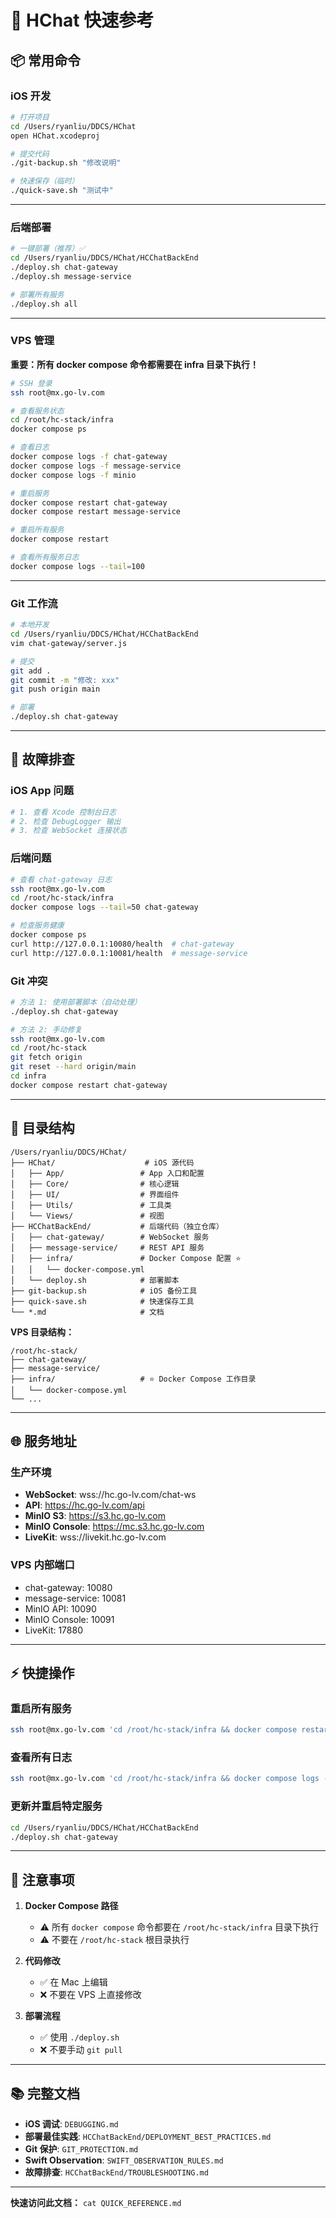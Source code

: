 # 🚀 HChat 快速参考

## 📦 常用命令

### iOS 开发

```bash
# 打开项目
cd /Users/ryanliu/DDCS/HChat
open HChat.xcodeproj

# 提交代码
./git-backup.sh "修改说明"

# 快速保存（临时）
./quick-save.sh "测试中"
```

---

### 后端部署

```bash
# 一键部署（推荐）✅
cd /Users/ryanliu/DDCS/HChat/HCChatBackEnd
./deploy.sh chat-gateway
./deploy.sh message-service

# 部署所有服务
./deploy.sh all
```

---

### VPS 管理

**重要：所有 docker compose 命令都需要在 infra 目录下执行！**

```bash
# SSH 登录
ssh root@mx.go-lv.com

# 查看服务状态
cd /root/hc-stack/infra
docker compose ps

# 查看日志
docker compose logs -f chat-gateway
docker compose logs -f message-service
docker compose logs -f minio

# 重启服务
docker compose restart chat-gateway
docker compose restart message-service

# 重启所有服务
docker compose restart

# 查看所有服务日志
docker compose logs --tail=100
```

---

### Git 工作流

```bash
# 本地开发
cd /Users/ryanliu/DDCS/HChat/HCChatBackEnd
vim chat-gateway/server.js

# 提交
git add .
git commit -m "修改: xxx"
git push origin main

# 部署
./deploy.sh chat-gateway
```

---

## 🔧 故障排查

### iOS App 问题

```bash
# 1. 查看 Xcode 控制台日志
# 2. 检查 DebugLogger 输出
# 3. 检查 WebSocket 连接状态
```

### 后端问题

```bash
# 查看 chat-gateway 日志
ssh root@mx.go-lv.com
cd /root/hc-stack/infra
docker compose logs --tail=50 chat-gateway

# 检查服务健康
docker compose ps
curl http://127.0.0.1:10080/health  # chat-gateway
curl http://127.0.0.1:10081/health  # message-service
```

### Git 冲突

```bash
# 方法 1: 使用部署脚本（自动处理）
./deploy.sh chat-gateway

# 方法 2: 手动修复
ssh root@mx.go-lv.com
cd /root/hc-stack
git fetch origin
git reset --hard origin/main
cd infra
docker compose restart chat-gateway
```

---

## 📂 目录结构

```
/Users/ryanliu/DDCS/HChat/
├── HChat/                    # iOS 源代码
│   ├── App/                 # App 入口和配置
│   ├── Core/                # 核心逻辑
│   ├── UI/                  # 界面组件
│   ├── Utils/               # 工具类
│   └── Views/               # 视图
├── HCChatBackEnd/           # 后端代码（独立仓库）
│   ├── chat-gateway/        # WebSocket 服务
│   ├── message-service/     # REST API 服务
│   ├── infra/               # Docker Compose 配置 ⭐
│   │   └── docker-compose.yml
│   └── deploy.sh            # 部署脚本
├── git-backup.sh            # iOS 备份工具
├── quick-save.sh            # 快速保存工具
└── *.md                     # 文档
```

**VPS 目录结构：**
```
/root/hc-stack/
├── chat-gateway/
├── message-service/
├── infra/                   # ⭐ Docker Compose 工作目录
│   └── docker-compose.yml
└── ...
```

---

## 🌐 服务地址

### 生产环境

- **WebSocket**: wss://hc.go-lv.com/chat-ws
- **API**: https://hc.go-lv.com/api
- **MinIO S3**: https://s3.hc.go-lv.com
- **MinIO Console**: https://mc.s3.hc.go-lv.com
- **LiveKit**: wss://livekit.hc.go-lv.com

### VPS 内部端口

- chat-gateway: 10080
- message-service: 10081
- MinIO API: 10090
- MinIO Console: 10091
- LiveKit: 17880

---

## ⚡️ 快捷操作

### 重启所有服务

```bash
ssh root@mx.go-lv.com 'cd /root/hc-stack/infra && docker compose restart'
```

### 查看所有日志

```bash
ssh root@mx.go-lv.com 'cd /root/hc-stack/infra && docker compose logs --tail=20'
```

### 更新并重启特定服务

```bash
cd /Users/ryanliu/DDCS/HChat/HCChatBackEnd
./deploy.sh chat-gateway
```

---

## 📝 注意事项

1. **Docker Compose 路径**
   - ⚠️ 所有 `docker compose` 命令都要在 `/root/hc-stack/infra` 目录下执行
   - ⚠️ 不要在 `/root/hc-stack` 根目录执行

2. **代码修改**
   - ✅ 在 Mac 上编辑
   - ❌ 不要在 VPS 上直接修改

3. **部署流程**
   - ✅ 使用 `./deploy.sh`
   - ❌ 不要手动 `git pull`

---

## 📚 完整文档

- **iOS 调试**: `DEBUGGING.md`
- **部署最佳实践**: `HCChatBackEnd/DEPLOYMENT_BEST_PRACTICES.md`
- **Git 保护**: `GIT_PROTECTION.md`
- **Swift Observation**: `SWIFT_OBSERVATION_RULES.md`
- **故障排查**: `HCChatBackEnd/TROUBLESHOOTING.md`

---

**快速访问此文档：** `cat QUICK_REFERENCE.md`

